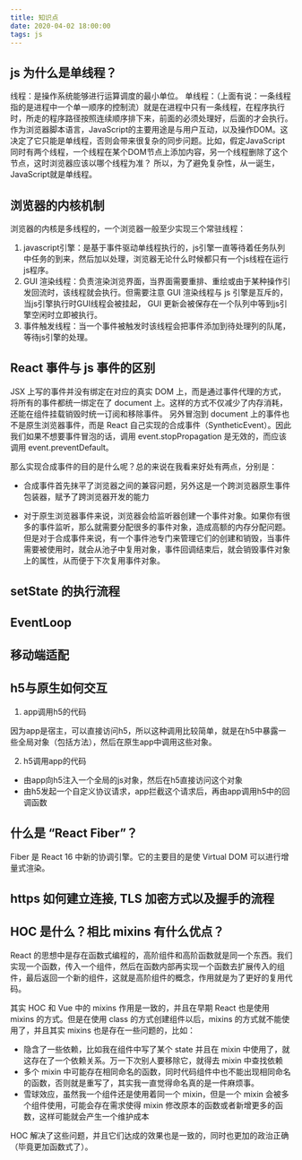 ```yaml
---
title: 知识点
date: 2020-04-02 18:00:00
tags: js
---
```


## js 为什么是单线程？

线程：是操作系统能够进行运算调度的最小单位。
单线程：（上面有说：一条线程指的是进程中一个单一顺序的控制流）就是在进程中只有一条线程，在程序执行时，所走的程序路径按照连续顺序排下来，前面的必须处理好，后面的才会执行。
作为浏览器脚本语言，JavaScript的主要用途是与用户互动，以及操作DOM。这决定了它只能是单线程，否则会带来很复杂的同步问题。比如，假定JavaScript同时有两个线程，一个线程在某个DOM节点上添加内容，另一个线程删除了这个节点，这时浏览器应该以哪个线程为准？
所以，为了避免复杂性，从一诞生，JavaScript就是单线程。

## 浏览器的内核机制

浏览器的内核是多线程的，一个浏览器一般至少实现三个常驻线程：

1. javascript引擎：是基于事件驱动单线程执行的，js引擎一直等待着任务队列中任务的到来，然后加以处理，浏览器无论什么时候都只有一个js线程在运行js程序。
2. GUI 渲染线程：负责渲染浏览界面，当界面需要重排、重绘或由于某种操作引发回流时，该线程就会执行。但需要注意 GUI 渲染线程与 js 引擎是互斥的，当js引擎执行时GUI线程会被挂起，
GUI 更新会被保存在一个队列中等到js引擎空闲时立即被执行。
3. 事件触发线程：当一个事件被触发时该线程会把事件添加到待处理列的队尾，等待js引擎的处理。

## React 事件与 js 事件的区别

JSX 上写的事件并没有绑定在对应的真实 DOM 上，而是通过事件代理的方式，将所有的事件都统一绑定在了 document 上。这样的方式不仅减少了内存消耗，还能在组件挂载销毁时统一订阅和移除事件。
另外冒泡到 document 上的事件也不是原生浏览器事件，而是 React 自己实现的合成事件（SyntheticEvent）。因此我们如果不想要事件冒泡的话，调用 event.stopPropagation 是无效的，而应该调用 event.preventDefault。

那么实现合成事件的目的是什么呢？总的来说在我看来好处有两点，分别是：

* 合成事件首先抹平了浏览器之间的兼容问题，另外这是一个跨浏览器原生事件包装器，赋予了跨浏览器开发的能力

* 对于原生浏览器事件来说，浏览器会给监听器创建一个事件对象。如果你有很多的事件监听，那么就需要分配很多的事件对象，造成高额的内存分配问题。但是对于合成事件来说，有一个事件池专门来管理它们的创建和销毁，当事件需要被使用时，就会从池子中复用对象，事件回调结束后，就会销毁事件对象上的属性，从而便于下次复用事件对象。

## setState 的执行流程

## EventLoop

## 移动端适配

## h5与原生如何交互

1. app调用h5的代码

因为app是宿主，可以直接访问h5，所以这种调用比较简单，就是在h5中暴露一些全局对象（包括方法），然后在原生app中调用这些对象。

2. h5调用app的代码

* 由app向h5注入一个全局的js对象，然后在h5直接访问这个对象
* 由h5发起一个自定义协议请求，app拦截这个请求后，再由app调用h5中的回调函数

## 什么是 “React Fiber”？

Fiber 是 React 16 中新的协调引擎。它的主要目的是使 Virtual DOM 可以进行增量式渲染。

## https 如何建立连接, TLS 加密方式以及握手的流程

## HOC 是什么？相比 mixins 有什么优点？

React 的思想中是存在函数式编程的，高阶组件和高阶函数就是同一个东西。我们实现一个函数，传入一个组件，然后在函数内部再实现一个函数去扩展传入的组件，最后返回一个新的组件，这就是高阶组件的概念，作用就是为了更好的复用代码。

其实 HOC 和 Vue 中的 mixins 作用是一致的，并且在早期 React 也是使用 mixins 的方式。但是在使用 class 的方式创建组件以后，mixins 的方式就不能使用了，并且其实 mixins 也是存在一些问题的，比如：

* 隐含了一些依赖，比如我在组件中写了某个 state 并且在 mixin 中使用了，就这存在了一个依赖关系。万一下次别人要移除它，就得去 mixin 中查找依赖
* 多个 mixin 中可能存在相同命名的函数，同时代码组件中也不能出现相同命名的函数，否则就是重写了，其实我一直觉得命名真的是一件麻烦事。
* 雪球效应，虽然我一个组件还是使用着同一个 mixin，但是一个 mixin 会被多个组件使用，可能会存在需求使得 mixin 修改原本的函数或者新增更多的函数，这样可能就会产生一个维护成本

HOC 解决了这些问题，并且它们达成的效果也是一致的，同时也更加的政治正确（毕竟更加函数式了）。
